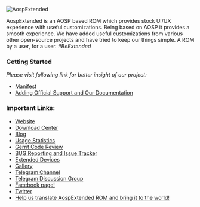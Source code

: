 
![AospExtended](https://github.com/AospExtended/.github/raw/main/profile/banner.png)


AospExtended is an AOSP based ROM which provides stock UI/UX experience with useful customizations. Being based on AOSP it provides a smooth experience. We have added useful customizations from various other open-source projects and have tried to keep our things simple. A ROM by a user, for a user. _#BeExtended_


### Getting Started

_Please visit following link for better insight of our project:_

- [Manifest](https://github.com/AospExtended/manifest)
- [Adding Official Support and Our Documentation](https://github.com/AospExtended/Documentation_and_thread-template)

### Important Links:

- [Website](http://www.aospextended.com/)
- [Download Center](https://downloads.aospextended.com/)
- [Blog](https://blog.aospextended.com/)
- [Usage Statistics](https://stats.aospextended.com)
- [Gerrit Code Review](http://gerrit.aospextended.com/)
- [BUG Reporting and Issue Tracker](https://github.com/AospExtended/issue_tracker#issue-tracker-for-aospextended)
- [Extended Devices](https://github.com/AospExtended-devices/) 
- [Gallery](https://aospextended.com/gallery)
- [Telegram Channel](https://telegram.me/aospextended/)
- [Telegram Discussion Group](https://t.me/aospextendedgroup/)
- [Facebook page!](https://www.facebook.com/aospextended/)
- [Twitter](https://twitter.com/AospExtendedRom)
- [Help us translate AospExtended ROM and bring it to the world!](http://translate.aospextended.com/)
